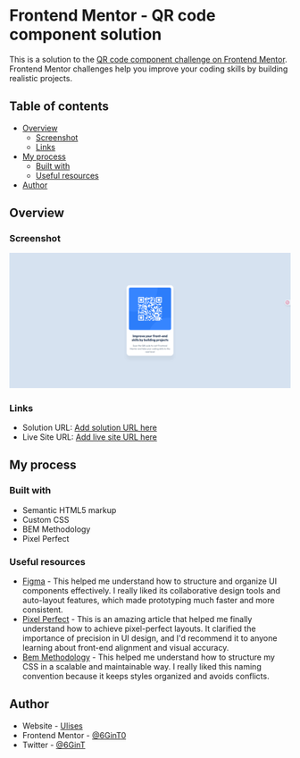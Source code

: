# Frontend Mentor - QR code component solution

This is a solution to the [QR code component challenge on Frontend Mentor](https://www.frontendmentor.io/challenges/qr-code-component-iux_sIO_H). Frontend Mentor challenges help you improve your coding skills by building realistic projects.

## Table of contents

- [Overview](#overview)
  - [Screenshot](#screenshot)
  - [Links](#links)
- [My process](#my-process)
  - [Built with](#built-with)
  - [Useful resources](#useful-resources)
- [Author](#author)

## Overview

### Screenshot

![Screenshot](https://github.com/US-Frontend-Challenges/FM-04/blob/main/screenshot.png)

### Links

- Solution URL: [Add solution URL here](https://github.com/US-Frontend-Challenges/FM-04)
- Live Site URL: [Add live site URL here](https://us-frontend-challenges.github.io/FM-04/)

## My process

### Built with

- Semantic HTML5 markup
- Custom CSS
- BEM Methodology
- Pixel Perfect

### Useful resources

- [Figma](https://www.figma.com/es-es/) - This helped me understand how to structure and organize UI components effectively. I really liked its collaborative design tools and auto-layout features, which made prototyping much faster and more consistent.
- [Pixel Perfect](https://trazos.net/que-es-pixel-perfect-una-tecnica-para-conocer-y-aplicar-en-tus-disenos/) - This is an amazing article that helped me finally understand how to achieve pixel-perfect layouts. It clarified the importance of precision in UI design, and I'd recommend it to anyone learning about front-end alignment and visual accuracy.
- [Bem Methodology](https://en.bem.info/methodology/) - This helped me understand how to structure my CSS in a scalable and maintainable way. I really liked this naming convention because it keeps styles organized and avoids conflicts.

## Author

- Website - [Ulises](https://ulises-saucedo.vercel.app/es)
- Frontend Mentor - [@6GinT0](https://www.frontendmentor.io/profile/6GinT0)
- Twitter - [@6GinT](https://x.com/6GinT)
